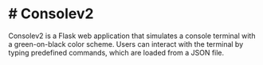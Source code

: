 # # Consolev2

Consolev2 is a Flask web application that simulates a console terminal with a green-on-black color scheme. Users can interact with the terminal by typing predefined commands, which are loaded from a JSON file.
